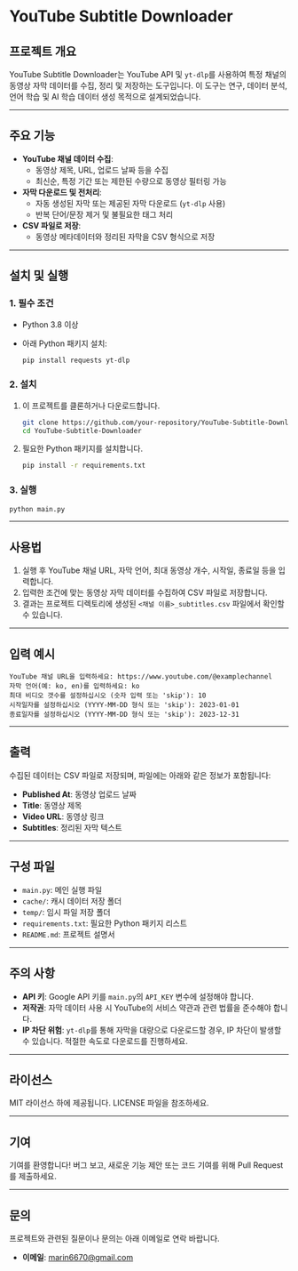 # **YouTube Subtitle Downloader**

## **프로젝트 개요**

YouTube Subtitle Downloader는 YouTube API 및 `yt-dlp`를 사용하여 특정 채널의 동영상 자막 데이터를 수집, 정리 및 저장하는 도구입니다. 이 도구는 연구, 데이터 분석, 언어 학습 및 AI 학습 데이터 생성 목적으로 설계되었습니다.

---

## **주요 기능**

- **YouTube 채널 데이터 수집**:
    - 동영상 제목, URL, 업로드 날짜 등을 수집
    - 최신순, 특정 기간 또는 제한된 수량으로 동영상 필터링 가능
- **자막 다운로드 및 전처리**:
    - 자동 생성된 자막 또는 제공된 자막 다운로드 (`yt-dlp` 사용)
    - 반복 단어/문장 제거 및 불필요한 태그 처리
- **CSV 파일로 저장**:
    - 동영상 메타데이터와 정리된 자막을 CSV 형식으로 저장

---

## **설치 및 실행**

### **1. 필수 조건**

- Python 3.8 이상
- 아래 Python 패키지 설치:
    
    ```bash
    pip install requests yt-dlp
    ```
    

### **2. 설치**

1. 이 프로젝트를 클론하거나 다운로드합니다.
    
    ```bash
    git clone https://github.com/your-repository/YouTube-Subtitle-Downloader.git
    cd YouTube-Subtitle-Downloader
    
    ```
    
2. 필요한 Python 패키지를 설치합니다.
    
    ```bash
    pip install -r requirements.txt
    
    ```
    

### **3. 실행**

```bash
python main.py

```

---

## **사용법**

1. 실행 후 YouTube 채널 URL, 자막 언어, 최대 동영상 개수, 시작일, 종료일 등을 입력합니다.
2. 입력한 조건에 맞는 동영상 자막 데이터를 수집하여 CSV 파일로 저장합니다.
3. 결과는 프로젝트 디렉토리에 생성된 `<채널 이름>_subtitles.csv` 파일에서 확인할 수 있습니다.

---

## **입력 예시**

```
YouTube 채널 URL을 입력하세요: https://www.youtube.com/@examplechannel
자막 언어(예: ko, en)를 입력하세요: ko
최대 비디오 갯수를 설정하십시오 (숫자 입력 또는 'skip'): 10
시작일자를 설정하십시오 (YYYY-MM-DD 형식 또는 'skip'): 2023-01-01
종료일자를 설정하십시오 (YYYY-MM-DD 형식 또는 'skip'): 2023-12-31

```

---

## **출력**

수집된 데이터는 CSV 파일로 저장되며, 파일에는 아래와 같은 정보가 포함됩니다:

- **Published At**: 동영상 업로드 날짜
- **Title**: 동영상 제목
- **Video URL**: 동영상 링크
- **Subtitles**: 정리된 자막 텍스트

---

## **구성 파일**

- `main.py`: 메인 실행 파일
- `cache/`: 캐시 데이터 저장 폴더
- `temp/`: 임시 파일 저장 폴더
- `requirements.txt`: 필요한 Python 패키지 리스트
- `README.md`: 프로젝트 설명서

---

## **주의 사항**

- **API 키**: Google API 키를 `main.py`의 `API_KEY` 변수에 설정해야 합니다.
- **저작권**: 자막 데이터 사용 시 YouTube의 서비스 약관과 관련 법률을 준수해야 합니다.
- **IP 차단 위험**: `yt-dlp`를 통해 자막을 대량으로 다운로드할 경우, IP 차단이 발생할 수 있습니다. 적절한 속도로 다운로드를 진행하세요.

---

## **라이선스**

MIT 라이선스 하에 제공됩니다. LICENSE 파일을 참조하세요.

---

## **기여**

기여를 환영합니다! 버그 보고, 새로운 기능 제안 또는 코드 기여를 위해 Pull Request를 제출하세요.

---

## **문의**

프로젝트와 관련된 질문이나 문의는 아래 이메일로 연락 바랍니다.

- **이메일**: marin6670@gmail.com
